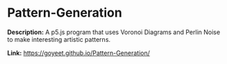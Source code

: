 # Pattern-Generation
**Description:** A p5.js program that uses Voronoi Diagrams and Perlin Noise to make interesting artistic patterns.

**Link:** https://goyeet.github.io/Pattern-Generation/ 
